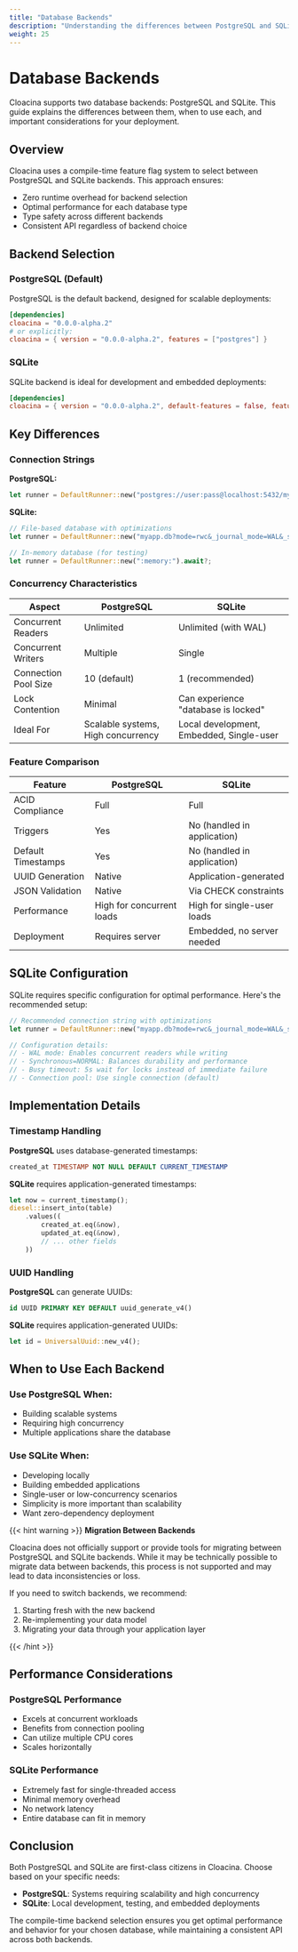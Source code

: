 ```yaml
---
title: "Database Backends"
description: "Understanding the differences between PostgreSQL and SQLite backends in Cloacina"
weight: 25
---
```


# Database Backends

Cloacina supports two database backends: PostgreSQL and SQLite. This guide explains the differences between them, when to use each, and important considerations for your deployment.

## Overview

Cloacina uses a compile-time feature flag system to select between PostgreSQL and SQLite backends. This approach ensures:

- Zero runtime overhead for backend selection
- Optimal performance for each database type
- Type safety across different backends
- Consistent API regardless of backend choice

## Backend Selection

### PostgreSQL (Default)

PostgreSQL is the default backend, designed for scalable deployments:

```toml
[dependencies]
cloacina = "0.0.0-alpha.2"
# or explicitly:
cloacina = { version = "0.0.0-alpha.2", features = ["postgres"] }
```

### SQLite

SQLite backend is ideal for development and embedded deployments:

```toml
[dependencies]
cloacina = { version = "0.0.0-alpha.2", default-features = false, features = ["sqlite", "macros"] }
```

## Key Differences

### Connection Strings

**PostgreSQL:**
```rust
let runner = DefaultRunner::new("postgres://user:pass@localhost:5432/mydb").await?;
```

**SQLite:**
```rust
// File-based database with optimizations
let runner = DefaultRunner::new("myapp.db?mode=rwc&_journal_mode=WAL&_synchronous=NORMAL&_busy_timeout=5000").await?;

// In-memory database (for testing)
let runner = DefaultRunner::new(":memory:").await?;
```

### Concurrency Characteristics

| Aspect | PostgreSQL | SQLite |
|--------|------------|---------|
| Concurrent Readers | Unlimited | Unlimited (with WAL) |
| Concurrent Writers | Multiple | Single |
| Connection Pool Size | 10 (default) | 1 (recommended) |
| Lock Contention | Minimal | Can experience "database is locked" |
| Ideal For | Scalable systems, High concurrency | Local development, Embedded, Single-user |

### Feature Comparison

| Feature | PostgreSQL | SQLite |
|---------|------------|---------|
| ACID Compliance | Full | Full |
| Triggers | Yes | No (handled in application) |
| Default Timestamps | Yes | No (handled in application) |
| UUID Generation | Native | Application-generated |
| JSON Validation | Native | Via CHECK constraints |
| Performance | High for concurrent loads | High for single-user loads |
| Deployment | Requires server | Embedded, no server needed |

## SQLite Configuration

SQLite requires specific configuration for optimal performance. Here's the recommended setup:

```rust
// Recommended connection string with optimizations
let runner = DefaultRunner::new("myapp.db?mode=rwc&_journal_mode=WAL&_synchronous=NORMAL&_busy_timeout=5000").await?;

// Configuration details:
// - WAL mode: Enables concurrent readers while writing
// - Synchronous=NORMAL: Balances durability and performance
// - Busy timeout: 5s wait for locks instead of immediate failure
// - Connection pool: Use single connection (default)
```

## Implementation Details

### Timestamp Handling

**PostgreSQL** uses database-generated timestamps:
```sql
created_at TIMESTAMP NOT NULL DEFAULT CURRENT_TIMESTAMP
```

**SQLite** requires application-generated timestamps:
```rust
let now = current_timestamp();
diesel::insert_into(table)
    .values((
        created_at.eq(&now),
        updated_at.eq(&now),
        // ... other fields
    ))
```

### UUID Handling

**PostgreSQL** can generate UUIDs:
```sql
id UUID PRIMARY KEY DEFAULT uuid_generate_v4()
```

**SQLite** requires application-generated UUIDs:
```rust
let id = UniversalUuid::new_v4();
```

## When to Use Each Backend

### Use PostgreSQL When:
- Building scalable systems
- Requiring high concurrency
- Multiple applications share the database

### Use SQLite When:
- Developing locally
- Building embedded applications
- Single-user or low-concurrency scenarios
- Simplicity is more important than scalability
- Want zero-dependency deployment


{{< hint warning >}}
**Migration Between Backends**

Cloacina does not officially support or provide tools for migrating between PostgreSQL and SQLite backends. While it may be technically possible to migrate data between backends, this process is not supported and may lead to data inconsistencies or loss.

If you need to switch backends, we recommend:
1. Starting fresh with the new backend
2. Re-implementing your data model
3. Migrating your data through your application layer

{{< /hint >}}


## Performance Considerations

### PostgreSQL Performance
- Excels at concurrent workloads
- Benefits from connection pooling
- Can utilize multiple CPU cores
- Scales horizontally

### SQLite Performance
- Extremely fast for single-threaded access
- Minimal memory overhead
- No network latency
- Entire database can fit in memory

## Conclusion

Both PostgreSQL and SQLite are first-class citizens in Cloacina. Choose based on your specific needs:

- **PostgreSQL**: Systems requiring scalability and high concurrency
- **SQLite**: Local development, testing, and embedded deployments

The compile-time backend selection ensures you get optimal performance and behavior for your chosen database, while maintaining a consistent API across both backends.
